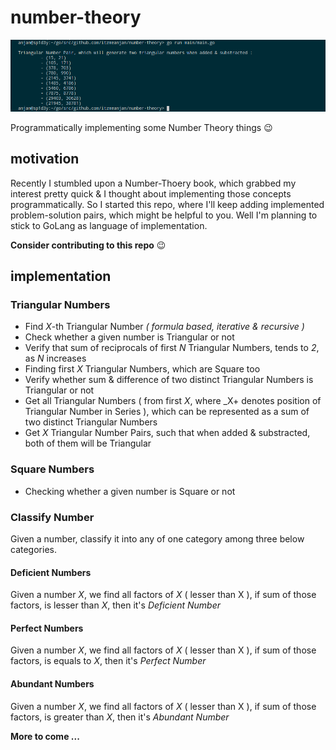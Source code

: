 # number-theory

![cover_photo](ss/ss1.png)

Programmatically implementing some Number Theory things :wink:

## motivation

Recently I stumbled upon a Number-Thoery book, which grabbed my interest pretty quick & I thought about implementing those concepts programmatically. So I started this repo, where I'll keep adding implemented problem-solution pairs, which might be helpful to you. Well I'm planning to stick to GoLang as language of implementation.

**Consider contributing to this repo** :wink:

## implementation

### Triangular Numbers

- Find _X_-th Triangular Number _( formula based, iterative & recursive )_
- Check whether a given number is Triangular or not
- Verify that sum of reciprocals of first _N_ Triangular Numbers, tends to _2_, as _N_ increases
- Finding first _X_ Triangular Numbers, which are Square too
- Verify whether sum & difference of two distinct Triangular Numbers is Triangular or not
- Get all Triangular Numbers ( from first _X_, where _X+ denotes position of Triangular Number in Series ), which can be represented as a sum of two distinct Triangular Numbers
- Get _X_ Triangular Number Pairs, such that when added & substracted, both of them will be Triangular

### Square Numbers

- Checking whether a given number is Square or not

### Classify Number

Given a number, classify it into any of one category among three below categories.

#### Deficient Numbers

Given a number _X_, we find all factors of _X_ ( lesser than X ), if sum of those factors, is lesser than _X_, then it's _Deficient Number_

#### Perfect Numbers

Given a number _X_, we find all factors of _X_ ( lesser than X ), if sum of those factors, is equals to _X_, then it's _Perfect Number_

#### Abundant Numbers

Given a number _X_, we find all factors of _X_ ( lesser than X ), if sum of those factors, is greater than _X_, then it's _Abundant Number_


**More to come ...**
